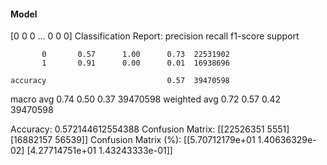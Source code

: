#### Model
[0 0 0 ... 0 0 0]
Classification Report:
              precision    recall  f1-score   support

           0       0.57      1.00      0.73  22531902
           1       0.91      0.00      0.01  16938696

    accuracy                           0.57  39470598
   macro avg       0.74      0.50      0.37  39470598
weighted avg       0.72      0.57      0.42  39470598

Accuracy: 0.572144612554388
Confusion Matrix:
[[22526351     5551]
 [16882157    56539]]
Confusion Matrix (%):
[[5.70712179e+01 1.40636329e-02]
 [4.27714751e+01 1.43243333e-01]]
